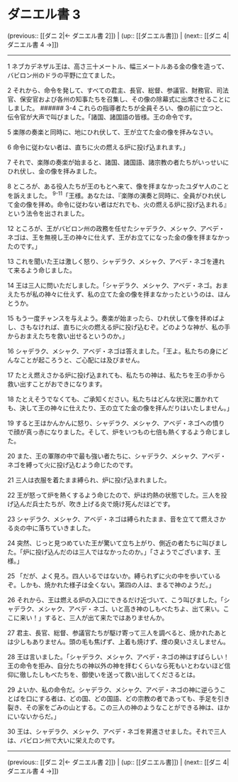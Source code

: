# ダニエル書 3

(previous:: [[ダニ 2|← ダニエル書 2]]) | (up:: [[ダニエル書]]) | (next:: [[ダニ 4|ダニエル書 4 →]])

***


1 ネブカデネザル王は、高さ三十メートル、幅三メートルある金の像を造って、バビロン州のドラの平野に立てました。 

2 それから、命令を発して、すべての君主、長官、総督、参議官、財務官、司法官、保安官および各州の知事たちを召集し、その像の除幕式に出席させることにしました。 ###### 3-4 これらの指導者たちが全員そろい、像の前に立つと、伝令官が大声で叫びました。「諸国、諸国語の皆様。王の命令です。 

5 楽隊の奏楽と同時に、地にひれ伏して、王が立てた金の像を拝みなさい。 

6 命令に従わない者は、直ちに火の燃える炉に投げ込まれます。」 

7 それで、楽隊の奏楽が始まると、諸国、諸国語、諸宗教の者たちがいっせいにひれ伏し、金の像を拝みました。 

8 ところが、ある役人たちが王のもとへ来て、像を拝まなかったユダヤ人のことを訴えました。 <sup class="versenum">9-11</sup>「王様。あなたは、『楽隊の演奏と同時に、全員がひれ伏して金の像を拝め。命令に従わない者はだれでも、火の燃える炉に投げ込まれる』という法令を出されました。 

12 ところが、王がバビロン州の政務を任せたシャデラク、メシャク、アベデ・ネゴは、王を無視し王の神々に仕えず、王がお立てになった金の像を拝まなかったのです。」 

13 これを聞いた王は激しく怒り、シャデラク、メシャク、アベデ・ネゴを連れて来るよう命じました。 

14 王は三人に問いただしました。「シャデラク、メシャク、アベデ・ネゴ。おまえたちが私の神々に仕えず、私の立てた金の像を拝まなかったというのは、ほんとうか。 

15 もう一度チャンスを与えよう。奏楽が始まったら、ひれ伏して像を拝めばよし、さもなければ、直ちに火の燃える炉に投げ込むぞ。どのような神が、私の手からおまえたちを救い出せるというのか。」 

16 シャデラク、メシャク、アベデ・ネゴは答えました。「王よ。私たちの身にどんなことが起ころうと、ご心配には及びません。 

17 たとえ燃えさかる炉に投げ込まれても、私たちの神は、私たちを王の手から救い出すことがおできになります。 

18 たとえそうでなくても、ご承知ください。私たちはどんな状況に置かれても、決して王の神々に仕えたり、王の立てた金の像を拝んだりはいたしません。」 

19 すると王はかんかんに怒り、シャデラク、メシャク、アベデ・ネゴへの憤りで顔が真っ赤になりました。そして、炉をいつもの七倍も熱くするよう命じました。 

20 また、王の軍隊の中で最も強い者たちに、シャデラク、メシャク、アベデ・ネゴを縛って火に投げ込むよう命じたのです。 

21 三人は衣服を着たまま縛られ、炉に投げ込まれました。 

22 王が怒って炉を熱くするよう命じたので、炉は灼熱の状態でした。三人を投げ込んだ兵士たちが、吹き上げる炎で焼け死んだほどです。 

23 シャデラク、メシャク、アベデ・ネゴは縛られたまま、音を立てて燃えさかる炎の中に落ちていきました。 

24 突然、じっと見つめていた王が驚いて立ち上がり、側近の者たちに叫びました。「炉に投げ込んだのは三人ではなかったのか。」「さようでございます、王様。」 

25 「だが、よく見ろ。四人いるではないか。縛られずに火の中を歩いているぞ。しかも、焼かれた様子は全くない。第四の人は、まるで神のようだ。」 

26 それから、王は燃える炉の入口にできるだけ近づいて、こう叫びました。「シャデラク、メシャク、アベデ・ネゴ、いと高き神のしもべたちよ、出て来い。ここに来い！」すると、三人が出て来たではありませんか。 

27 君主、長官、総督、参議官たちが駆け寄って三人を調べると、焼かれたあとは少しもありません。頭の毛も焦げず、上着も焼けず、煙の臭いさえしません。 

28 王は言いました。「シャデラク、メシャク、アベデ・ネゴの神はすばらしい！　王の命令を拒み、自分たちの神以外の神を拝むくらいなら死もいとわないほど信仰に徹したしもべたちを、御使いを送って救い出してくださるとは。 

29 よいか、私の命令だ。シャデラク、メシャク、アベデ・ネゴの神に逆らうことばを口にする者は、どの国、どの国語、どの宗教の者であっても、手足を引き裂き、その家をごみの山とする。この三人の神のようなことができる神は、ほかにいないからだ。」 

30 王は、シャデラク、メシャク、アベデ・ネゴを昇進させました。それで三人は、バビロン州で大いに栄えたのです。

***

(previous:: [[ダニ 2|← ダニエル書 2]]) | (up:: [[ダニエル書]]) | (next:: [[ダニ 4|ダニエル書 4 →]])

